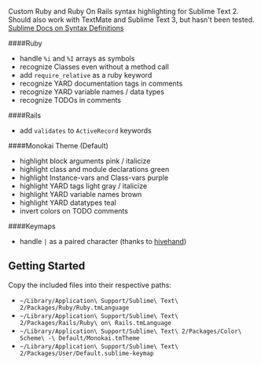 Custom Ruby and Ruby On Rails syntax highlighting for Sublime Text 2. Should also work with TextMate and Sublime Text 3, but hasn't been tested. [Sublime Docs on Syntax Definitions](http://docs.sublimetext.info/en/latest/extensibility/syntaxdefs.html)

####Ruby
 - handle `%i` and `%I` arrays as symbols
 - recognize Classes even without a method call
 - add `require_relative` as a ruby keyword
 - recognize YARD documentation tags in comments
 - recognize YARD variable names / data types
 - recognize TODOs in comments

####Rails
 - add `validates` to `ActiveRecord` keywords

####Monokai Theme (Default)
 - highlight block arguments pink / italicize
 - highlight class and module declarations green
 - highlight Instance-vars and Class-vars purple
 - highlight YARD tags light gray / italicize
 - highlight YARD variable names brown
 - highlight YARD datatypes teal
 - invert colors on TODO comments

####Keymaps
 - handle `|` as a paired character (thanks to [hivehand](https://github.com/hivehand/rt_st2))


Getting Started
---------------

Copy the included files into their respective paths:

- `~/Library/Application\ Support/Sublime\ Text\ 2/Packages/Ruby/Ruby.tmLanguage`
- `~/Library/Application\ Support/Sublime\ Text\ 2/Packages/Rails/Ruby\ on\ Rails.tmLanguage`
- `~/Library/Application\ Support/Sublime\ Text\ 2/Packages/Color\ Scheme\ -\ Default/Monokai.tmTheme`
- `~/Library/Application\ Support/Sublime\ Text\ 2/Packages/User/Default.sublime-keymap`
